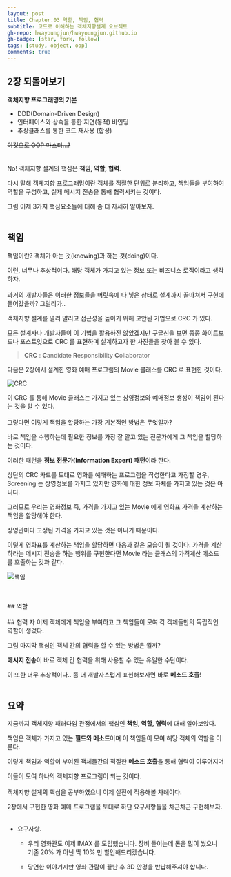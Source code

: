 ```yaml
---
layout: post
title: Chapter.03 역할, 책임, 협력
subtitle: 코드로 이해하는 객체지향설계 오브젝트
gh-repo: hwayoungjun/hwayoungjun.github.io
gh-badge: [star, fork, follow]
tags: [study, object, oop]
comments: true
---
```


## 2장 되돌아보기
**객체지향 프로그래밍의 기본**
- DDD(Domain-Driven Design)
- 인터페이스와 상속을 통한 지연(동적) 바인딩       
- 추상클래스를 통한 코드 재사용 (합성)

~~이것으로 OOP 마스터...?~~
<br>
<br>
<br>
No! 객체지향 설계의 핵심은 **책임, 역할, 협력**.

다시 말해 객체지향 프로그래밍이란
객체를 적절한 단위로 분리하고, 책임들을 부여하여 역할을 구성하고, 실제 메시지 전송을 통해 협력시키는 것이다.

그럼 이제 3가지 핵심요소들에 대해 좀 더 자세히 알아보자.
<br>
<br>
## 책임
책임이란? 객체가 아는 것(knowing)과 하는 것(doing)이다.

이런, 너무나 추상적이다. 해당 객체가 가지고 있는 정보 또는 비즈니스 로직이라고 생각하자.
<br>
<br>
과거의 개발자들은 이러한 정보들을 머릿속에 다 넣은 상태로 설계까지 끝마쳐서 구현에 들어갔을까? 그럴리가..

객체지향 설계를 널리 알리고 접근성을 높이기 위해 고안된 기법으로 CRC 가 있다. 

모든 설계자나 개발자들이 이 기법을 활용하진 않았겠지만 구글신을 보면 종종 화이트보드나 포스트잇으로 CRC 를 표현하며 설계하고자 한 사진들을 찾아 볼 수 있다.

> **CRC** : **C**andidate **R**esponsibility **C**ollaborator

다음은 2장에서 설계한 영화 예매 프로그램의 Movie 클래스를 CRC 로 표현한 것이다.

![CRC](https://hwayoungjun.github.io/img/CRC.png)

이 CRC 를 통해 Movie 클래스는 가지고 있는 상영정보와 예매정보 생성이 책임이 된다는 것을 알 수 있다.
<br>
<br>
그렇다면 이렇게 책임을 할당하는 가장 기본적인 방법은 무엇일까?

바로 책임을 수행하는데 필요한 정보를 가장 잘 알고 있는 전문가에게 그 책임을 할당하는 것이다.

이러한 패턴을 **정보 전문가(Information Expert) 패턴**이라 한다.

상단의 CRC 카드를 토대로 영화를 예매하는 프로그램을 작성한다고 가정할 경우, Screening 는 상영정보를 가지고 있지만 영화에 대한 정보 자체를 가지고 있는 것은 아니다. 

그러므로 우리는 영화정보 즉, 가격을 가지고 있는 Movie 에게 영화표 가격을 계산하는 책임을 할당해야 한다.

상영관마다 고정된 가격을 가지고 있는 것은 아니기 때문이다.

이렇게 영화표를 계산하는 책임을 할당하면 다음과 같은 모습이 될 것이다. 가격을 계산하라는 메시지 전송을 하는 행위를 구현한다면 Movie 라는 클래스의 가격계산 메소드를 호출하는 것과 같다.

![책임](https://hwayoungjun.github.io/img/책임.PNG)

<br>
<br>
## 역할

<br>
<br>
## 협력
자 이제 객체에게 책임을 부여하고 그 책임들이 모여 각 객체들만의 독립적인 역할이 생겼다. 

그럼 마지막 핵심인 객체 간의 협력을 할 수 있는 방법은 뭘까?

**메시지 전송**이 바로 객체 간 협력을 위해 사용할 수 있는 유일한 수단이다.

이 또한 너무 추상적이다.. 좀 더 개발자스럽게 표현해보자면 바로 **메소드 호출**!
<br>
<br>


## 요약
지금까지 객체지향 패러다임 관점에서의 핵심인 **책임, 역할, 협력**에 대해 알아보았다.

책임은 객체가 가지고 있는 **필드와 메소드**이며 이 책임들이 모여 해당 객체의 역할을 이룬다.

이렇게 책임과 역할이 부여된 객체들간의 적절한 **메소드 호출**을 통해 협력이 이루어지며

이들이 모여 하나의 객체지향 프로그램이 되는 것이다.
<br>
<br>
객체지향 설계의 핵심을 공부하였으니 이제 실전에 적용해볼 차례이다.

2장에서 구현한 영화 예매 프로그램을 토대로 하단 요구사항들을 차근차근 구현해보자.
<br>
<br>
- 요구사항.

  + 우리 영화관도 이제 IMAX 를 도입했습니다. 장비 들이는데 돈을 많이 썼으니 기존 20% 가 아닌 딱 10% 만 할인해드리겠습니다.
  
  + 당연한 이야기지만 영화 관람이 끝난 후 3D 안경을 반납해주셔야 합니다.

